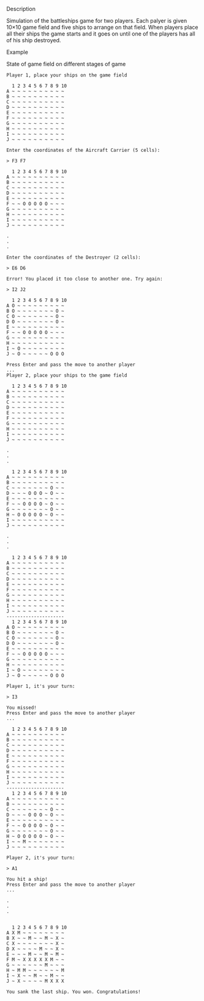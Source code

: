 Description

Simulation of the battleships game for two players. Each palyer is given 10×10 game field and five ships to arrange on that field.
When players place all their ships the game starts and it goes on until one of the players has all of his ship destroyed.
 
Example

State of game field on different stages of game

    Player 1, place your ships on the game field

      1 2 3 4 5 6 7 8 9 10
    A ~ ~ ~ ~ ~ ~ ~ ~ ~ ~
    B ~ ~ ~ ~ ~ ~ ~ ~ ~ ~
    C ~ ~ ~ ~ ~ ~ ~ ~ ~ ~
    D ~ ~ ~ ~ ~ ~ ~ ~ ~ ~
    E ~ ~ ~ ~ ~ ~ ~ ~ ~ ~
    F ~ ~ ~ ~ ~ ~ ~ ~ ~ ~
    G ~ ~ ~ ~ ~ ~ ~ ~ ~ ~
    H ~ ~ ~ ~ ~ ~ ~ ~ ~ ~
    I ~ ~ ~ ~ ~ ~ ~ ~ ~ ~
    J ~ ~ ~ ~ ~ ~ ~ ~ ~ ~

    Enter the coordinates of the Aircraft Carrier (5 cells):

    > F3 F7

      1 2 3 4 5 6 7 8 9 10
    A ~ ~ ~ ~ ~ ~ ~ ~ ~ ~
    B ~ ~ ~ ~ ~ ~ ~ ~ ~ ~
    C ~ ~ ~ ~ ~ ~ ~ ~ ~ ~
    D ~ ~ ~ ~ ~ ~ ~ ~ ~ ~
    E ~ ~ ~ ~ ~ ~ ~ ~ ~ ~
    F ~ ~ O O O O O ~ ~ ~
    G ~ ~ ~ ~ ~ ~ ~ ~ ~ ~
    H ~ ~ ~ ~ ~ ~ ~ ~ ~ ~
    I ~ ~ ~ ~ ~ ~ ~ ~ ~ ~
    J ~ ~ ~ ~ ~ ~ ~ ~ ~ ~
    
    .
    .
    .

    Enter the coordinates of the Destroyer (2 cells):

    > E6 D6

    Error! You placed it too close to another one. Try again:

    > I2 J2

      1 2 3 4 5 6 7 8 9 10
    A O ~ ~ ~ ~ ~ ~ ~ ~ ~
    B O ~ ~ ~ ~ ~ ~ ~ O ~
    C O ~ ~ ~ ~ ~ ~ ~ O ~
    D O ~ ~ ~ ~ ~ ~ ~ O ~
    E ~ ~ ~ ~ ~ ~ ~ ~ ~ ~
    F ~ ~ O O O O O ~ ~ ~
    G ~ ~ ~ ~ ~ ~ ~ ~ ~ ~
    H ~ ~ ~ ~ ~ ~ ~ ~ ~ ~
    I ~ O ~ ~ ~ ~ ~ ~ ~ ~
    J ~ O ~ ~ ~ ~ ~ O O O
    
    Press Enter and pass the move to another player
    ...
    Player 2, place your ships to the game field

      1 2 3 4 5 6 7 8 9 10
    A ~ ~ ~ ~ ~ ~ ~ ~ ~ ~
    B ~ ~ ~ ~ ~ ~ ~ ~ ~ ~
    C ~ ~ ~ ~ ~ ~ ~ ~ ~ ~
    D ~ ~ ~ ~ ~ ~ ~ ~ ~ ~
    E ~ ~ ~ ~ ~ ~ ~ ~ ~ ~
    F ~ ~ ~ ~ ~ ~ ~ ~ ~ ~
    G ~ ~ ~ ~ ~ ~ ~ ~ ~ ~
    H ~ ~ ~ ~ ~ ~ ~ ~ ~ ~
    I ~ ~ ~ ~ ~ ~ ~ ~ ~ ~
    J ~ ~ ~ ~ ~ ~ ~ ~ ~ ~
    
    .
    .
    .
    
      1 2 3 4 5 6 7 8 9 10
    A ~ ~ ~ ~ ~ ~ ~ ~ ~ ~
    B ~ ~ ~ ~ ~ ~ ~ ~ ~ ~
    C ~ ~ ~ ~ ~ ~ ~ O ~ ~
    D ~ ~ ~ O O O ~ O ~ ~
    E ~ ~ ~ ~ ~ ~ ~ ~ ~ ~
    F ~ ~ O O O O ~ O ~ ~
    G ~ ~ ~ ~ ~ ~ ~ O ~ ~
    H ~ O O O O O ~ O ~ ~
    I ~ ~ ~ ~ ~ ~ ~ ~ ~ ~
    J ~ ~ ~ ~ ~ ~ ~ ~ ~ ~
    
    .
    .
    .
    
      1 2 3 4 5 6 7 8 9 10
    A ~ ~ ~ ~ ~ ~ ~ ~ ~ ~
    B ~ ~ ~ ~ ~ ~ ~ ~ ~ ~
    C ~ ~ ~ ~ ~ ~ ~ ~ ~ ~
    D ~ ~ ~ ~ ~ ~ ~ ~ ~ ~
    E ~ ~ ~ ~ ~ ~ ~ ~ ~ ~
    F ~ ~ ~ ~ ~ ~ ~ ~ ~ ~
    G ~ ~ ~ ~ ~ ~ ~ ~ ~ ~
    H ~ ~ ~ ~ ~ ~ ~ ~ ~ ~
    I ~ ~ ~ ~ ~ ~ ~ ~ ~ ~
    J ~ ~ ~ ~ ~ ~ ~ ~ ~ ~
    ---------------------
      1 2 3 4 5 6 7 8 9 10
    A O ~ ~ ~ ~ ~ ~ ~ ~ ~
    B O ~ ~ ~ ~ ~ ~ ~ O ~
    C O ~ ~ ~ ~ ~ ~ ~ O ~
    D O ~ ~ ~ ~ ~ ~ ~ O ~
    E ~ ~ ~ ~ ~ ~ ~ ~ ~ ~
    F ~ ~ O O O O O ~ ~ ~
    G ~ ~ ~ ~ ~ ~ ~ ~ ~ ~
    H ~ ~ ~ ~ ~ ~ ~ ~ ~ ~
    I ~ O ~ ~ ~ ~ ~ ~ ~ ~
    J ~ O ~ ~ ~ ~ ~ O O O

    Player 1, it's your turn:

    > I3

    You missed!
    Press Enter and pass the move to another player
    ...

      1 2 3 4 5 6 7 8 9 10
    A ~ ~ ~ ~ ~ ~ ~ ~ ~ ~
    B ~ ~ ~ ~ ~ ~ ~ ~ ~ ~
    C ~ ~ ~ ~ ~ ~ ~ ~ ~ ~
    D ~ ~ ~ ~ ~ ~ ~ ~ ~ ~
    E ~ ~ ~ ~ ~ ~ ~ ~ ~ ~
    F ~ ~ ~ ~ ~ ~ ~ ~ ~ ~
    G ~ ~ ~ ~ ~ ~ ~ ~ ~ ~
    H ~ ~ ~ ~ ~ ~ ~ ~ ~ ~
    I ~ ~ ~ ~ ~ ~ ~ ~ ~ ~
    J ~ ~ ~ ~ ~ ~ ~ ~ ~ ~
    ---------------------
      1 2 3 4 5 6 7 8 9 10
    A ~ ~ ~ ~ ~ ~ ~ ~ ~ ~
    B ~ ~ ~ ~ ~ ~ ~ ~ ~ ~
    C ~ ~ ~ ~ ~ ~ ~ O ~ ~
    D ~ ~ ~ O O O ~ O ~ ~
    E ~ ~ ~ ~ ~ ~ ~ ~ ~ ~
    F ~ ~ O O O O ~ O ~ ~
    G ~ ~ ~ ~ ~ ~ ~ O ~ ~
    H ~ O O O O O ~ O ~ ~
    I ~ ~ M ~ ~ ~ ~ ~ ~ ~
    J ~ ~ ~ ~ ~ ~ ~ ~ ~ ~

    Player 2, it's your turn:

    > A1

    You hit a ship!
    Press Enter and pass the move to another player
    ...
    
    .
    .
    .
    

      1 2 3 4 5 6 7 8 9 10
    A X M ~ ~ ~ ~ ~ ~ ~ ~
    B X ~ ~ M ~ ~ M ~ X ~
    C X ~ ~ ~ ~ ~ ~ ~ X ~
    D X ~ ~ ~ ~ M ~ ~ X ~
    E ~ ~ ~ M ~ ~ M ~ M ~
    F M ~ X X X X X M ~ ~
    G ~ ~ ~ ~ ~ ~ M ~ ~ ~
    H ~ M M ~ ~ ~ ~ ~ ~ M
    I ~ X ~ ~ M ~ ~ M ~ ~
    J ~ X ~ ~ ~ ~ M X X X

    You sank the last ship. You won. Congratulations!
    
